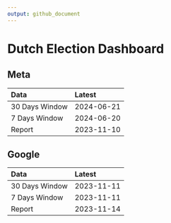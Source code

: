 ```yaml
---
output: github_document
---
```


# Dutch Election Dashboard



## Meta


|Data           |Latest     |
|:--------------|:----------|
|30 Days Window |2024-06-21 |
|7 Days Window  |2024-06-20 |
|Report         |2023-11-10 |

## Google


|Data           |Latest     |
|:--------------|:----------|
|30 Days Window |2023-11-11 |
|7 Days Window  |2023-11-11 |
|Report         |2023-11-14 |
